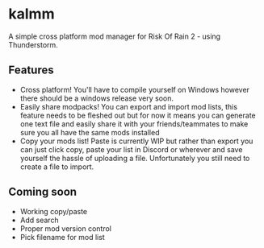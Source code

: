 # kalmm
A simple cross platform mod manager for Risk Of Rain 2 - using Thunderstorm.

## Features
 - Cross platform! You'll have to compile yourself on Windows however there should be a windows release very soon.
 - Easily share modpacks!
    You can export and import mod lists, this feature needs to be fleshed out but for now it means you can generate 
    one text file and easily share it with your friends/teammates to make sure you all have the same mods installed
 - Copy your mods list!
    Paste is currently WIP but rather than export you can just click copy, paste your list in Discord or wherever
    and save yourself the hassle of uploading a file.
    Unfortunately you still need to create a file to import.

## Coming soon
 - Working copy/paste
 - Add search
 - Proper mod version control
 - Pick filename for mod list
